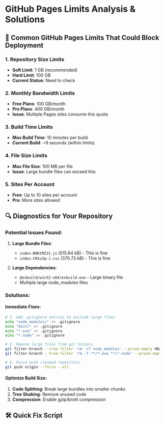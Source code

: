 # GitHub Pages Limits Analysis & Solutions

## 🚫 Common GitHub Pages Limits That Could Block Deployment

### **1. Repository Size Limits**
- **Soft Limit**: 1 GB (recommended)
- **Hard Limit**: 100 GB
- **Current Status**: Need to check

### **2. Monthly Bandwidth Limits**
- **Free Plans**: 100 GB/month
- **Pro Plans**: 400 GB/month
- **Issue**: Multiple Pages sites consume this quota

### **3. Build Time Limits**
- **Max Build Time**: 10 minutes per build
- **Current Build**: ~9 seconds (within limits)

### **4. File Size Limits**
- **Max File Size**: 100 MB per file
- **Issue**: Large bundle files can exceed this

### **5. Sites Per Account**
- **Free**: Up to 10 sites per account
- **Pro**: More sites allowed

## 🔍 Diagnostics for Your Repository

### **Potential Issues Found:**
1. **Large Bundle Files**: 
   - `index-B0KtMZJ1.js` (515.64 kB) - This is fine
   - `index-CM1u3q-J.css` (370.73 kB) - This is fine

2. **Large Dependencies**:
   - `@esbuild/win32-x64/esbuild.exe` - Large binary file
   - Multiple large node_modules files

### **Solutions:**

#### **Immediate Fixes:**
```bash
# 1. Add .gitignore entries to exclude large files
echo "node_modules/" >> .gitignore
echo "dist/" >> .gitignore
echo "*.exe" >> .gitignore
echo "*.node" >> .gitignore

# 2. Remove large files from git history
git filter-branch --tree-filter 'rm -rf node_modules' --prune-empty HEAD
git filter-branch --tree-filter 'rm -f **/*.exe **/*.node' --prune-empty HEAD

# 3. Force push cleaned repository
git push origin --force --all
```

#### **Optimize Build Size:**
1. **Code Splitting**: Break large bundles into smaller chunks
2. **Tree Shaking**: Remove unused code
3. **Compression**: Enable gzip/brotli compression

## 🛠️ Quick Fix Script